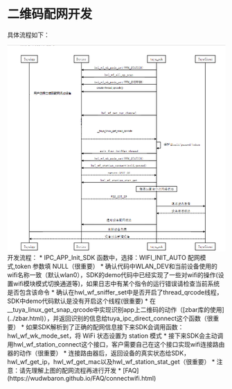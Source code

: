 # 二维码配网开发

具体流程如下：  

<div align=center><img  src = "qrcode.png"alt="img" style="zoom:150%;"></div>  
开发流程：  
* IPC_APP_Init_SDK 函数中，选择：WIFI_INIT_AUTO 配网模式,token 参数填 NULL（很重要）  
* 确认代码中WLAN_DEV和当前设备使用的wifi名称一致（默认wlan0），SDK的demo代码中已经实现了一些对wifi的操作(设置wifi模块模式切换通道等)，如果日志中有某个指令的运行错误请检查当前系统是否包含该命令  
* 确认在hwl_wf_sniffer_set中是否开启了thread_qrcode线程，SDK中demo代码默认是没有开启这个线程(很重要)  
* 在__tuya_linux_get_snap_qrcode中实现识别app上二维码的动作（[zbar库的使用](../zbar.html)），并返回识别的信息给tuya_ipc_direct_connect这个函数（很重要）  
* 如果SDK解析到了正确的配网信息接下来SDK会调用函数：hwl_wf_wk_mode_set，将 WiFi 状态设置为 station 模式
* 接下来SDK会主动调用hwl_wf_station_connect这个接口，客户需要自己在这个接口实现wifi连接路由器的动作（很重要）  
* 连接路由器后，返回设备的真实状态给SDK，hwl_wf_get_ip，hwl_wf_get_mac以及hwl_wf_station_stat_get（很重要）  
* 注意：请先理解上图的配网流程再进行开发
* [FAQ](https://wudwbaron.github.io/FAQ/connectwifi.html)